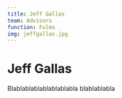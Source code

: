 ```yaml
---
title: Jeff Gallas
team: Advisors
function: Fulmo
img: jeffgallas.jpg
---
```


# Jeff Gallas

Blablablablablablablabla
blablablabla
